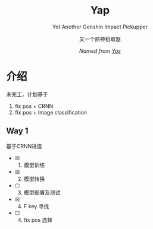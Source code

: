 <div align="center">

# Yap
Yet Another Genshin Impact Pickupper

又一个原神拾取器

_Named from [Yas](https://github.com/wormtql/yas)_

</div>

# 介绍

未完工，计划基于

1. fix pos + CRNN
2. fix pos + Image classification


## Way 1
基于CRNN进度

- [x] 1. 模型训练
- [x] 2. 模型转换
- [ ] 3. 模型部署及测试
- [x] 4. F key 寻找
- [ ] 4. fix pos 选择